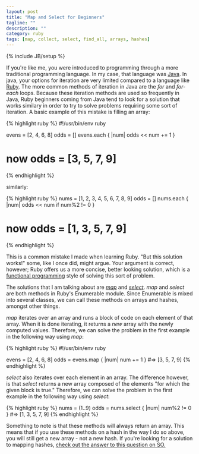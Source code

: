 ```yaml
---
layout: post
title: "Map and Select for Beginners"
tagline: ""
description: ""
category: ruby
tags: [map, collect, select, find_all, arrays, hashes]
---
```

{% include JB/setup %}

If you're like me, you were introduced to programming through a more traditional programming language. In my case, that language was [Java][java]. In java, your options for iteration are very limited compared to a language like [Ruby][ruby]. The more common methods of iteration in Java are the _for_ and _for-each_ loops. Because these iteration methods are used so frequently in Java, Ruby beginners coming from Java tend to look for a solution that works similary in order to try to solve problems requiring some sort of iteration. A basic example of this mistake is filling an array:

{% highlight ruby %}
#!/usr/bin/env ruby

evens = [2, 4, 6, 8]
odds = []
evens.each { |num| odds << num += 1 }
# now odds = [3, 5, 7, 9]
{% endhighlight %}

similarly:

{% highlight ruby %}
nums = [1, 2, 3, 4, 5, 6, 7, 8, 9]
odds = []
nums.each { |num| odds << num if num%2 != 0 }
# now odds = [1, 3, 5, 7, 9]
{% endhighlight %}

This is a common mistake I made when learning Ruby. "But this solution works!" some, like I once did, might argue. Your argument is correct, however; Ruby offers us a more concise, better looking solution, which is a [functional programming][functionalprogramming] style of solving this sort of problem.

The solutions that I am talking about are [_map_][map] and [_select_][select]. _map_ and _select_ are both methods in Ruby's Enumerable module. Since Enumerable is mixed into several classes, we can call these methods on arrays and hashes, amongst other things.

_map_ iterates over an array and runs a block of code on each element of that array. When it is done iterating, it returns a _new_ array with the newly computed values. Therefore, we can solve the problem in the first example in the following way using _map_: 

{% highlight ruby %}
#!/usr/bin/env ruby

evens = [2, 4, 6, 8]
odds = evens.map { |num| num += 1 } 
#=> [3, 5, 7, 9]
{% endhighlight %} 

_select_ also iterates over each element in an array. The difference however, is that _select_ returns a new array composed of the elements "for which the given block is true." Therefore, we can solve the problem in the first example in the following way using _select_:

{% highlight ruby %}
nums = (1..9)
odds = nums.select { |num| num%2 != 0 } 
#=> [1, 3, 5, 7, 9]
{% endhighlight %}

Something to note is that these methods will always return an array. This means that if you use these methods on a hash in the way I do so above, you will still get a new array - not a new hash. If you're looking for a solution to mapping hashes, [check out the answer to this question on SO.][so]
 

[java]: http://docs.oracle.com/javase/tutorial/java/
[ruby]: http://www.ruby-lang.org/en/
[functionalprogramming]: http://en.wikipedia.org/wiki/Functional_programming
[map]: http://ruby-doc.org/core-2.0/Enumerable.html#method-i-map
[select]: http://ruby-doc.org/core-2.0/Enumerable.html#method-i-select
[so]: http://stackoverflow.com/questions/4137824/how-to-elegantly-rename-all-keys-in-a-hash-in-ruby

